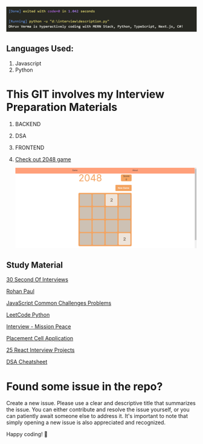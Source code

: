 ![1708769314727](images/ReadMe/1708769314727.png)

## Languages Used:

1. Javascript
2. Python

# This GIT involves my Interview Preparation Materials

1. BACKEND
2. DSA
3. FRONTEND
4. [Check out 2048 game](https://twoofoureightgame.vercel.app/)

   ![1709055129867](images/ReadMe/1709055129867.png)

## Study Material

[30 Second Of Interviews](https://30secondsofinterviews.org/)

[Rohan Paul](https://github.com/rohan-paul?tab=repositories)

[JavaScript Common Challenges Problems](https://github.com/rohan-paul/Javascript-Common-Challenges-Problems)

[LeetCode Python](https://github.com/wuduhren/leetcode-python/tree/master)

[Interview - Mission Peace](https://github.com/mission-peace/interview/tree/master)

[Placement Cell Application](https://github.com/Ayush-Kanduri/Placement-Cell-Application/tree/master)

[25 React Interview Projects](https://github.com/sangammukherjee/25-reactjs-interview-projects/tree/master)

[DSA Cheatsheet](https://onedrive.live.com/edit?action=editnew&id=C17FEB77BB469815!13139&resid=C17FEB77BB469815!13139&ithint=file%2cxlsx&ct=1708755073689&wdNewAndOpenCt=1708755073254&wdOrigin=OFFICECOM-WEB.START.NEW&wdPreviousSessionSrc=HarmonyWeb&wdPreviousSession=ddb66c44-cc96-481a-aa7b-63a6f13fcf6d&wdo=2&cid=c17feb77bb469815)

# Found some issue in the repo?

Create a new issue.
Please use a clear and descriptive title that summarizes the issue.
You can either contribute and resolve the issue yourself, or you can patiently await someone else to address it. It's important to note that simply opening a new issue is also appreciated and recognized.

Happy coding! 🚀

